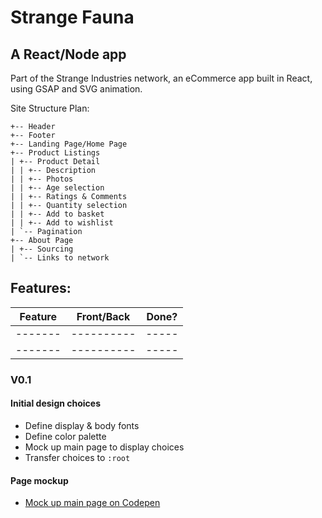 # Strange Fauna

## A React/Node app

Part of the Strange Industries network, an eCommerce app built in React, using GSAP and SVG animation.

Site Structure Plan:
```
+-- Header
+-- Footer
+-- Landing Page/Home Page
+-- Product Listings
| +-- Product Detail
| | +-- Description
| | +-- Photos
| | +-- Age selection
| | +-- Ratings & Comments
| | +-- Quantity selection
| | +-- Add to basket
| | +-- Add to wishlist
| `-- Pagination
+-- About Page
| +-- Sourcing
| `-- Links to network
```
## Features:
|Feature|Front/Back|Done?|
|-------|----------|-----|
|-------|----------|-----|
|-------|----------|-----|

### V0.1

#### Initial design choices
* Define display & body fonts
* Define color palette
* Mock up main page to display choices
* Transfer choices to `:root`

#### Page mockup
* [Mock up main page on Codepen](https://codepen.io/startinmerc/pen/JjPVGJo)
